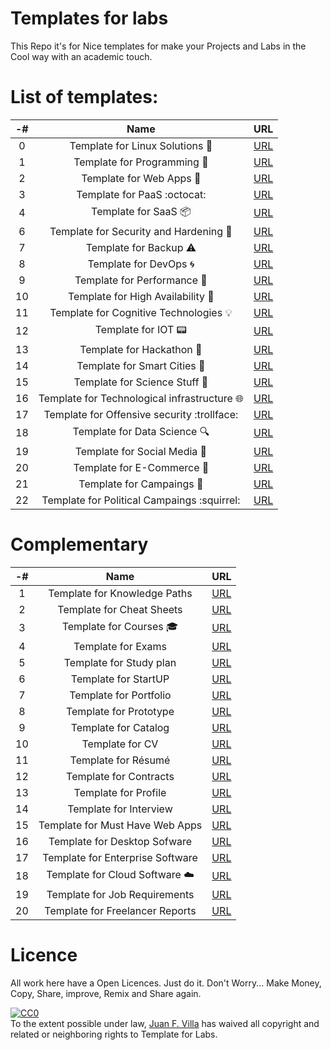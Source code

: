 Templates for labs
==================
This Repo it's for Nice templates for make your Projects and Labs in the Cool way with an academic touch.

List of templates:
=================
-# | Name | URL |
 :--: | :--: | :--: |
 0 | Template for Linux Solutions :penguin: | [URL](https://www.google.com "Google's Homepage") |
 1 | Template for Programming :snake: | [URL](https://www.google.com "Google's Homepage") |
 2 | Template for Web Apps :bookmark: | [URL](https://www.google.com "Google's Homepage") |
 3 | Template for PaaS :octocat: | [URL](https://www.google.com "Google's Homepage") |
 4 | Template for SaaS :package: | [URL](https://www.google.com "Google's Homepage") |
 6 | Template for Security and Hardening :closed_lock_with_key: | [URL](https://www.google.com "Google's Homepage") |
 7 | Template for Backup :warning: | [URL](https://www.google.com "Google's Homepage") |
 8 | Template for DevOps :cyclone: | [URL](https://www.google.com "Google's Homepage") |
 9 | Template for Performance :pill: | [URL](https://www.google.com "Google's Homepage") |
 10 | Template for High Availability :raised_hands:  | [URL](https://www.google.com "Google's Homepage") |
 11 | Template for Cognitive Technologies :bulb: | [URL](https://www.google.com "Google's Homepage") |
 12 | Template for IOT :pager: | [URL](https://www.google.com "Google's Homepage") |
 13 | Template for Hackathon :checkered_flag: | [URL](https://www.google.com "Google's Homepage") |
 14 | Template for Smart Cities :city_sunrise: | [URL](https://www.google.com "Google's Homepage") |
 15 | Template for Science Stuff :microscope: | [URL](https://www.google.com "Google's Homepage") |
 16 | Template for Technological infrastructure :globe_with_meridians: | [URL](https://www.google.com "Google's Homepage") |
 17 | Template for Offensive security :trollface: | [URL](https://www.google.com "Google's Homepage") |
 18 | Template for Data Science :mag: | [URL](https://www.google.com "Google's Homepage") | 
 19 | Template for Social Media :busts_in_silhouette: | [URL](https://www.google.com "Google's Homepage") |
 20 | Template for E-Commerce :money_with_wings: | [URL](https://www.google.com "Google's Homepage") |
 21 | Template for Campaings :non-potable_water: | [URL](https://www.google.com "Google's Homepage") | 
 22 | Template for Political Campaings :squirrel: | [URL](https://www.google.com "Google's Homepage") | 

 
 Complementary
 =============
 -# | Name | URL |
 :--: | :--: | :--: |
 1 | Template for Knowledge Paths  | [URL](https://www.google.com "Google's Homepage") |
 2 | Template for Cheat Sheets  | [URL](https://www.google.com "Google's Homepage") |
 3 | Template for Courses :mortar_board:  | [URL](https://www.google.com "Google's Homepage") |
 4 | Template for Exams | [URL](https://www.google.com "Google's Homepage") |
 5 | Template for Study plan | [URL](https://www.google.com "Google's Homepage") |
 6 | Template for StartUP | [URL](https://www.google.com "Google's Homepage") |
 7 | Template for Portfolio | [URL](https://www.google.com "Google's Homepage") |
 8 | Template for Prototype | [URL](https://www.google.com "Google's Homepage") |
 9 | Template for Catalog | [URL](https://www.google.com "Google's Homepage") |
 10 | Template for CV | [URL](https://www.google.com "Google's Homepage") |
 11 | Template for Résumé | [URL](https://www.google.com "Google's Homepage") |
 12 | Template for Contracts | [URL](https://www.google.com "Google's Homepage") |
 13 | Template for Profile | [URL](https://www.google.com "Google's Homepage") | 
 14 | Template for Interview | [URL](https://www.google.com "Google's Homepage") | 
 15 | Template for Must Have Web Apps | [URL](https://www.google.com "Google's Homepage") |
 16 | Template for Desktop Sofware| [URL](https://www.google.com "Google's Homepage") |
 17 | Template for Enterprise Software | [URL](https://www.google.com "Google's Homepage") |
 18 | Template for Cloud Software :cloud: | [URL](https://www.google.com "Google's Homepage") | 
 19 | Template for Job Requirements | [URL](https://www.google.com "Google's Homepage") | 
 20 | Template for Freelancer Reports | [URL](https://www.google.com "Google's Homepage") | 
 
 
Licence
=======
All work here have a Open Licences. Just do it. Don't Worry... Make Money, Copy, Share, improve, Remix and Share again.

<p xmlns:dct="http://purl.org/dc/terms/">
  <a rel="license"
     href="http://creativecommons.org/publicdomain/zero/1.0/">
    <img src="http://i.creativecommons.org/p/zero/1.0/88x31.png" style="border-style: none;" alt="CC0" />
  </a>
  <br />
  To the extent possible under law,
  <a rel="dct:publisher"
     href="https://about.me/juanfvilla">
    <span property="dct:title">Juan F. Villa</span></a>
  has waived all copyright and related or neighboring rights to
  <span property="dct:title">Template for Labs</span>.
</p>
